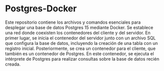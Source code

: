 # Postgres-Docker

Este repositorio contiene los archivos y comandos esenciales para desplegar una base de datos Postgres 15 mediante Docker. Se establece una red donde coexisten los contenedores del cliente y del servidor. En primer lugar, se inicia el contenedor del servidor junto con un archivo SQL que configura la base de datos, incluyendo la creación de una tabla con un registro inicial. Posteriormente, se crea un contenedor para el cliente, que también es un contenedor de Postgres. En este contenedor, se ejecuta el intérprete de Postgres para realizar consultas sobre la base de datos recién creada.
